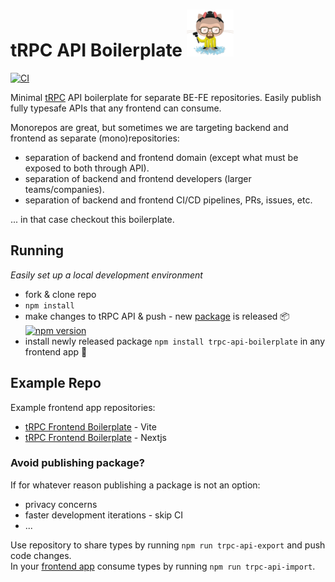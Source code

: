 # tRPC API Boilerplate ![Heisenberg](https://raw.githubusercontent.com/mkosir/trpc-fe-boilerplate/main/misc/heisenberg_75.png)

[![CI][ci-badge]][ci-url]

Minimal [tRPC](https://trpc.io/) API boilerplate for separate BE-FE repositories. Easily publish fully typesafe APIs that any frontend can consume.

Monorepos are great, but sometimes we are targeting backend and frontend as separate (mono)repositories:

- separation of backend and frontend domain (except what must be exposed to both through API).
- separation of backend and frontend developers (larger teams/companies).
- separation of backend and frontend CI/CD pipelines, PRs, issues, etc.

... in that case checkout this boilerplate.

## Running

_Easily set up a local development environment_

- fork & clone repo
- `npm install`
- make changes to tRPC API & push - new [package](https://www.npmjs.com/package/trpc-api-boilerplate) is released 📦 [![npm version][npm-badge]][npm-url]
- install newly released package `npm install trpc-api-boilerplate` in any frontend app 🚀

## Example Repo

Example frontend app repositories:

- [tRPC Frontend Boilerplate](https://github.com/mkosir/trpc-fe-boilerplate) - Vite
- [tRPC Frontend Boilerplate](https://github.com/mkosir/trpc-fe-boilerplate) - Nextjs

### Avoid publishing package?

If for whatever reason publishing a package is not an option:

- privacy concerns
- faster development iterations - skip CI
- ...

Use repository to share types by running `npm run trpc-api-export` and push code changes.  
In your [frontend app](https://github.com/mkosir/trpc-fe-boilerplate-vite/blob/main/package.json#L7) consume types by running `npm run trpc-api-import`.

<!-- Badges -->

[ci-badge]: https://github.com/mkosir/trpc-api-boilerplate/actions/workflows/CI.yml/badge.svg
[ci-url]: https://github.com/mkosir/trpc-api-boilerplate/actions/workflows/CI.yml
[npm-url]: https://www.npmjs.com/package/trpc-api-boilerplate
[npm-badge]: https://img.shields.io/npm/v/trpc-api-boilerplate.svg
